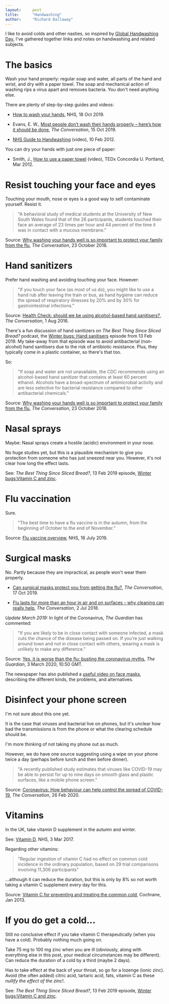 ```yaml
---
layout:     post
title:      "Handwashing"
author:     "Richard Dallaway"
---
```


I like to avoid colds and other nasties,
so inspired by [Global Handwashing Day][ghd],
I've gathered together links and notes on handwashing and related subjects.

[ghd]: https://en.wikipedia.org/wiki/Global_Handwashing_Day

<!-- break -->

# The basics

Wash your hand properly:
regular soap and water,
all parts of the hand and wrist,
and dry with a paper towel. 
The soap and mechanical action of washing rips a virus apart and removes bacteria.
You don't need anything else.

There are plenty of step-by-step guides and videos:

- [How to wash your hands](https://www.nhs.uk/live-well/healthy-body/best-way-to-wash-your-hands/), NHS, 18 Oct 2019.

- Evans, E. W., [Most people don’t wash their hands properly – here’s how it should be done](https://theconversation.com/most-people-dont-wash-their-hands-properly-heres-how-it-should-be-done-125330), _The Conversation_, 15 Oct 2019.

- [NHS Guide to Handwashing](https://www.youtube.com/watch?v=bAwS0UslEDs) (video), 10 Feb 2012.

You can dry your hands with just one piece of paper:

- Smith, J., [How to use a paper towel](https://www.ted.com/talks/joe_smith_how_to_use_a_paper_towel) (video), TEDx Concordia U. Portland, Mar 2012.

# Resist touching your face and eyes

Touching your mouth, nose or eyes is a good way to self contaminate yourself.
Resist it.

> "A behavioral study of medical students at the University of New South Wales found that of the 26 participants, students touched their face an average of 23 times per hour and 44 percent of the time it was in contact with a mucous membrane."

Source: [Why washing your hands well is so important to protect your family from the flu](https://theconversation.com/why-washing-your-hands-well-is-so-important-to-protect-your-family-from-the-flu-105348), _The Conversation_, 23 October 2018.

# Hand sanitizers

Prefer hand washing and avoiding touching your face. However:

> "If you touch your face (as most of us do), you might like to use a hand rub after leaving the train or bus, as hand hygiene can reduce the spread of respiratory illnesses by 20% and by 30% for gastrointestinal infections."

Source: [Health Check: should we be using alcohol-based hand sanitisers?](https://theconversation.com/health-check-should-we-be-using-alcohol-based-hand-sanitisers-62037), _The Conversation_, 1 Aug 2016.

There's a fun discussion of hand sanitizers on _The Best Thing Since Sliced Bread?_ podcast, the [Winter bugs: Hand sanitisers](https://www.bbc.co.uk/programmes/p070qyks) episode from 13 Feb 2019.
My take-away from that episode was to avoid antibacterial (non-alcohol) hand sanitisers due to the risk of antibiotic resistance. Plus, they typically come in a plastic container, so there's that too.

So:

> "If soap and water are not unavailable, the CDC recommends using an alcohol-based hand sanitizer that contains at least 60 percent ethanol. Alcohols have a broad-spectrum of antimicrobial activity and are less selective for bacterial resistance compared to other antibacterial chemicals."

Source: [Why washing your hands well is so important to protect your family from the flu](https://theconversation.com/why-washing-your-hands-well-is-so-important-to-protect-your-family-from-the-flu-105348), _The Conversation_, 23 October 2018.


# Nasal sprays

Maybe: Nasal sprays create a hostile (acidic) environment in your nose.

No huge studies yet, but this is a plausible mechanism to give you protection from someone who has just sneezed near you.
However, it's not clear how long the effect lasts.

See: _The Best Thing Since Sliced Bread?_, 13 Feb 2019 episode, [Winter bugs:Vitamin C and zinc](https://www.bbc.co.uk/programmes/p070qzrz).


# Flu vaccination

Sure.

> "The best time to have a flu vaccine is in the autumn, from the beginning of October to the end of November."

Source: [Flu vaccine overview](https://www.nhs.uk/conditions/vaccinations/flu-influenza-vaccine/), NHS, 16 July 2019.

# Surgical masks

No. Partly because they are impractical, as people won't wear them properly.

- [Can surgical masks protect you from getting the flu?](https://theconversation.com/can-surgical-masks-protect-you-from-getting-the-flu-125023), _The Conversation_, 17 Oct 2019.

- [Flu lasts for more than an hour in air and on surfaces – why cleaning can really help](https://theconversation.com/flu-lasts-for-more-than-an-hour-in-air-and-on-surfaces-why-cleaning-can-really-help-97823), _The Conversation_, 2 Jul 2018.

_Update March 2019:_ In light of the Coronavirus, _The Guardian_ has commented:

> "If you are likely to be in close contact with someone infected, a mask cuts the chance of the disease being passed on. If you’re just walking around town and not in close contact with others, wearing a mask is unlikely to make any difference."

Source: [Yes, it is worse than the flu: busting the coronavirus myths](https://www.theguardian.com/world/2020/mar/03/yes-worse-than-flu-busting-coronavirus-myths-covid-19), _The Guardian_, 3 March 2020, 10:50 GMT.

The newspaper has also published a [useful video on face masks](https://www.youtube.com/watch?v=gASCBhA2bE4seful), describing the different kinds, the problems, and alternatives. 

# Disinfect your phone screen

I'm not sure about this one yet.

It is the case that viruses and bacterial live on phones,
but it's unclear how bad the transmissions is from the phone
or what the clearing schedule should be.

I'm more thinking of not taking my phone out as much.

However, we do have one source suggesting using 
a wipe on your phone twice a day (perhaps before lunch and then before dinner).

> "A recently published study estimates that viruses like COVID-19 may be able to persist for up to nine days on smooth glass and plastic surfaces, like a mobile phone screen."

Source: [Coronavirus: How behaviour can help control the spread of COVID-19](https://theconversation.com/coronavirus-how-behaviour-can-help-control-the-spread-of-covid-19-132247), _The Conversation_, 26 Feb 2020.

# Vitamins

In the UK, take vitamin D supplement in the autumn and winter. 

See: [Vitamin D](https://www.nhs.uk/conditions/vitamins-and-minerals/vitamin-d/), NHS, 3 Mar 2017.

Regarding other vitamins:

> "Regular ingestion of vitamin C had no effect on common cold incidence in the ordinary population, based on 29 trial comparisons involving 11,306 participants"

...although it can reduce the duration,
but this is only by 8% so not worth taking a vitamin C supplement every day for this.

Source: [Vitamin C for preventing and treating the common cold](https://www.cochrane.org/CD000980/ARI_vitamin-c-for-preventing-and-treating-the-common-cold), Cochrane, Jan 2013.

# If you do get a cold...

Still no conclusive effect if you take vitamin C therapeutically (when you have a cold). Probably nothing much going on.

Take 75 mg to 100 mg zinc when you are ill (obviously, along with everything else in this post, your medical circumstances may be different).
Can reduce the duration of a cold by a third (maybe 2 days).

Has to take effect at the back of your throat, so go for a lozenge (ionic zinc). Avoid (the often added) citric acid, tartaric acid, fats, vitamin C as these _nullify the effect of the zinc_!.

See: _The Best Thing Since Sliced Bread?_, 13 Feb 2019 episode, [Winter bugs:Vitamin C and zinc](https://www.bbc.co.uk/programmes/p070qzrz).


